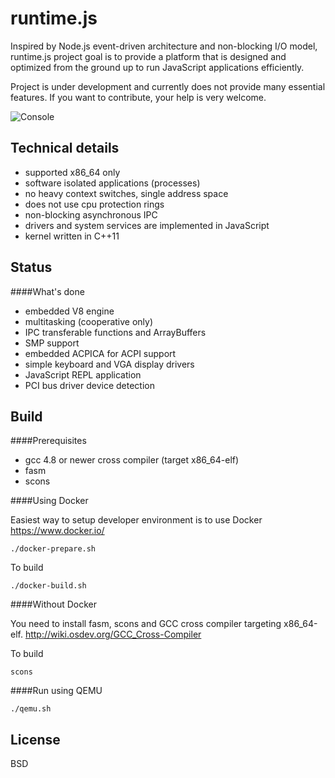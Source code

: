 runtime.js
====

Inspired by Node.js event-driven architecture and non-blocking I/O model, runtime.js project goal is to provide a platform that is designed and optimized from the ground up to run JavaScript applications efficiently.

Project is under development and currently does not provide many essential features. If you want to contribute, your help is very welcome.

![Console](https://raw.githubusercontent.com/runtimejs/runtimejs.github.io/master/img/runtimejs_1_compressed.png)

Technical details
----

- supported x86_64 only
- software isolated applications (processes)
- no heavy context switches, single address space
- does not use cpu protection rings
- non-blocking asynchronous IPC
- drivers and system services are implemented in JavaScript
- kernel written in C++11

Status
----

####What's done

- embedded V8 engine
- multitasking (cooperative only)
- IPC transferable functions and ArrayBuffers
- SMP support
- embedded ACPICA for ACPI support
- simple keyboard and VGA display drivers
- JavaScript REPL application
- PCI bus driver device detection


Build
----
####Prerequisites
- gcc 4.8 or newer cross compiler (target x86\_64-elf)
- fasm
- scons

####Using Docker

Easiest way to setup developer environment is to use Docker https://www.docker.io/

    ./docker-prepare.sh

To build

    ./docker-build.sh

####Without Docker

You need to install fasm, scons and GCC cross compiler targeting x86\_64-elf. http://wiki.osdev.org/GCC_Cross-Compiler

To build

    scons
    
####Run using QEMU

    ./qemu.sh
    
    
License
----
BSD
